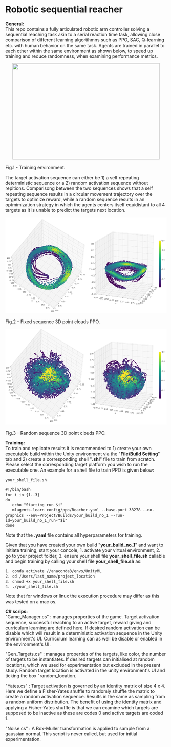 # Robotic sequential reacher
 
**General:**
<br>
This repo contains a fully articulated robotic arm controller solving a sequential reaching task akin to a serial reaction time task, allowing close comparison of different learning algortihmns such as PPO, SAC, Q-learning etc. with human behavior on the same task. Agents are trained in parallel to each other within the same environment as shown below, to speed up training and reduce randomness, when examining performance metrics.

<p align="center">
  <img width="460" height="300" src=/figs/train_env.png?raw=true "Training Environment">
	<figcaption>Fig.1 - Training environment.</figcaption>
</p>

The target activation sequence can either be 1) a self repeating deterministic sequence or a 2) random activation sequence without repitions.  Comparisong between the two sequences shows that a self repeating sequence results in a circular movement trajectory over the targets to optimize reward, while a random sequence results in an optmimization strategy in which the agents centers itself equidistant to all 4 targets as it is unable to predict the targets next location.

<p align="center">
  <img width="560" height="300" src=/figs/fixed_active_scatter.png?raw=true "Fixed Sequence">
	<figcaption>Fig.2 - Fixed sequence 3D point clouds PPO.</figcaption>
</p>

<p align="center">
  <img width="560" height="300" src=/figs/random_active_scatter.png?raw=true "Random Sequence">
	<figcaption>Fig.3 - Random sequence 3D point clouds PPO.</figcaption>
</p>

**Training:**
<br>
To train and replicate results it is recommended to 1) create your own executable build within the Unity environment via the "**File/Build Setting**" tab and 2) create a corresponding shell "**.shl**" file to train from scratch. Please select the corresponding target platform you wish to run the executable one. An example for a shell file to train PPO is given below: 

```
your_shell_file.sh
```

```
#!/bin/bash
for i in {1..3}
do
   echo "Starting run $i"
   mlagents-learn config/ppo/Reacher.yaml --base-port 38278 --no-graphics --env=Project/Builds/your_build_no_1 --run-id=your_build_no_1_run-"$i"
done
```
Note that the **.yaml** file contains all hyperparameters for training.

Given that you have created your own build "**your_build_no_1**" and want to initiate training, start your concole, 1. activate your virtual environment, 2. go to your project folder, 3. ensure your shell file **your_shell_file.sh** callable and begin training by calling your shell file **your_shell_file.sh** as:

```
1. conda activate //anaconda3/envs/UnityML
2. cd /Users/last_name/project_location
3. chmod +x your_shell_file.sh
4. ./your_shell_file.sh
```
Note that for windows or linux the execution procedure may differ as this was tested on a mac os. 

**C# scrips:**
<br>
"Game_Manager.cs" : manages properties of the game. Target activation sequence, successful reaching to an active target, reward giving and curriculum learning are defined here. If desired random activation can be disable which will result in a deterministic activation sequence in the Unity environment's UI. 
Curriculum learning can as well be disable or enabled in the environment's UI.
	
"Gen_Targets.cs" : manages properties of the targets, like color, the number of targets to be instantiates. If desired targets can initialised at random 	locations, which we used for experimentation but excluded in the present study. Random target location is activated in the unity environment's UI and ticking the
box "random_location. 

"Yates.cs" : Target activation is governed by an identity matrix of size 4 x 4. Here we define a Fisher-Yates shuffle to randomly shuffle the matrix to create a random activation sequence. Results in the same as sampling from a random uniform distribution. The benefit of using the identity matrix and applying a Fisher-Yates shuffle is that we can examine which targets are supposed to be inactive as these are codes 0 and active targets are coded 1.
	
"Noise.cs" : A Box-Muller transformation is applied to sample from a gaussian normal. This script is never called, but used for initial experimentation.

